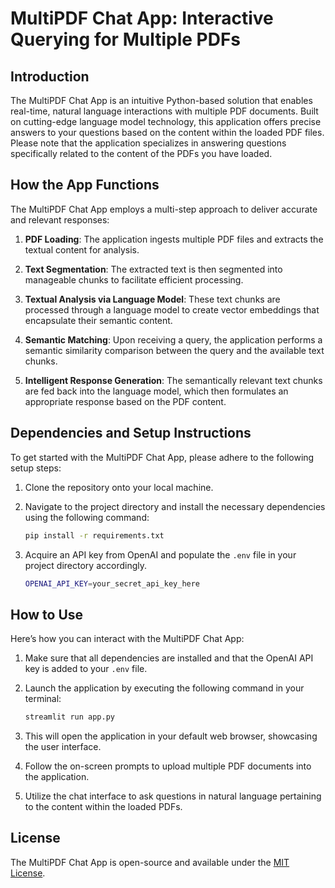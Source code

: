 # MultiPDF Chat App: Interactive Querying for Multiple PDFs

## Introduction
The MultiPDF Chat App is an intuitive Python-based solution that enables real-time, natural language interactions with multiple PDF documents. Built on cutting-edge language model technology, this application offers precise answers to your questions based on the content within the loaded PDF files. Please note that the application specializes in answering questions specifically related to the content of the PDFs you have loaded.

## How the App Functions
The MultiPDF Chat App employs a multi-step approach to deliver accurate and relevant responses:

1. **PDF Loading**: The application ingests multiple PDF files and extracts the textual content for analysis.
  
2. **Text Segmentation**: The extracted text is then segmented into manageable chunks to facilitate efficient processing.

3. **Textual Analysis via Language Model**: These text chunks are processed through a language model to create vector embeddings that encapsulate their semantic content.

4. **Semantic Matching**: Upon receiving a query, the application performs a semantic similarity comparison between the query and the available text chunks.

5. **Intelligent Response Generation**: The semantically relevant text chunks are fed back into the language model, which then formulates an appropriate response based on the PDF content.

## Dependencies and Setup Instructions
To get started with the MultiPDF Chat App, please adhere to the following setup steps:

1. Clone the repository onto your local machine.

2. Navigate to the project directory and install the necessary dependencies using the following command:
    ```bash
    pip install -r requirements.txt
    ```

3. Acquire an API key from OpenAI and populate the `.env` file in your project directory accordingly.
    ```bash
    OPENAI_API_KEY=your_secret_api_key_here
    ```

## How to Use
Here’s how you can interact with the MultiPDF Chat App:

1. Make sure that all dependencies are installed and that the OpenAI API key is added to your `.env` file.

2. Launch the application by executing the following command in your terminal:
    ```bash
    streamlit run app.py
    ```

3. This will open the application in your default web browser, showcasing the user interface.

4. Follow the on-screen prompts to upload multiple PDF documents into the application.

5. Utilize the chat interface to ask questions in natural language pertaining to the content within the loaded PDFs.

## License
The MultiPDF Chat App is open-source and available under the [MIT License](https://opensource.org/licenses/MIT).
